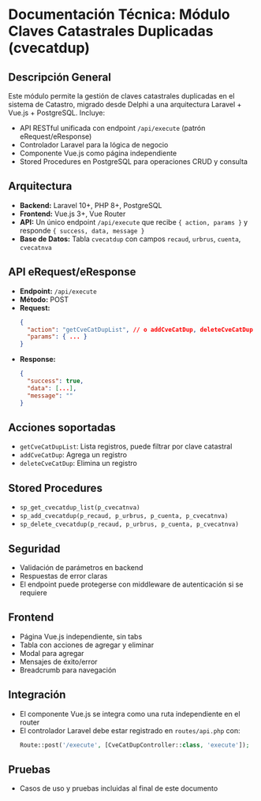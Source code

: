 # Documentación Técnica: Módulo Claves Catastrales Duplicadas (cvecatdup)

## Descripción General
Este módulo permite la gestión de claves catastrales duplicadas en el sistema de Catastro, migrado desde Delphi a una arquitectura Laravel + Vue.js + PostgreSQL. Incluye:
- API RESTful unificada con endpoint `/api/execute` (patrón eRequest/eResponse)
- Controlador Laravel para la lógica de negocio
- Componente Vue.js como página independiente
- Stored Procedures en PostgreSQL para operaciones CRUD y consulta

## Arquitectura
- **Backend:** Laravel 10+, PHP 8+, PostgreSQL
- **Frontend:** Vue.js 3+, Vue Router
- **API:** Un único endpoint `/api/execute` que recibe `{ action, params }` y responde `{ success, data, message }`
- **Base de Datos:** Tabla `cvecatdup` con campos `recaud`, `urbrus`, `cuenta`, `cvecatnva`

## API eRequest/eResponse
- **Endpoint:** `/api/execute`
- **Método:** POST
- **Request:**
  ```json
  {
    "action": "getCveCatDupList", // o addCveCatDup, deleteCveCatDup
    "params": { ... }
  }
  ```
- **Response:**
  ```json
  {
    "success": true,
    "data": [...],
    "message": ""
  }
  ```

## Acciones soportadas
- `getCveCatDupList`: Lista registros, puede filtrar por clave catastral
- `addCveCatDup`: Agrega un registro
- `deleteCveCatDup`: Elimina un registro

## Stored Procedures
- `sp_get_cvecatdup_list(p_cvecatnva)`
- `sp_add_cvecatdup(p_recaud, p_urbrus, p_cuenta, p_cvecatnva)`
- `sp_delete_cvecatdup(p_recaud, p_urbrus, p_cuenta, p_cvecatnva)`

## Seguridad
- Validación de parámetros en backend
- Respuestas de error claras
- El endpoint puede protegerse con middleware de autenticación si se requiere

## Frontend
- Página Vue.js independiente, sin tabs
- Tabla con acciones de agregar y eliminar
- Modal para agregar
- Mensajes de éxito/error
- Breadcrumb para navegación

## Integración
- El componente Vue.js se integra como una ruta independiente en el router
- El controlador Laravel debe estar registrado en `routes/api.php` con:
  ```php
  Route::post('/execute', [CveCatDupController::class, 'execute']);
  ```

## Pruebas
- Casos de uso y pruebas incluidas al final de este documento

